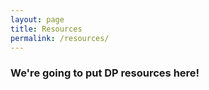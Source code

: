 ```yaml
---
layout: page
title: Resources
permalink: /resources/
---
```


### We're going to put DP resources here!